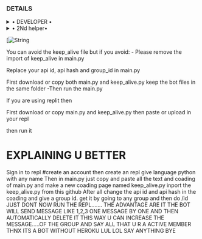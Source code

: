 ### DETAILS

<details>

  <summary> • DEVELOPER • </summary>
<h2 align="center"> <a href="https://github.com/Lalan12">☢️LALAN☢️</a></h2>

</details>


<details>

  <summary> • 2Nd helper• </summary>
<h2 align="center"> <a href="https://github.com/Dhrubamoy">☢️BY ME☢️</a></h2>

</details>


 
 
 
 
 [![String](https://telegra.ph/file/29e604cb2c211e57b77ab.jpg)
 
 
 
 
 
 
 
 
 You can avoid the keep_alive file but if you avoid: - Please remove the import of keep_alive in main.py

Replace your api id, api hash and group_id in main.py

First download or copy both main.py and keep_alive.py keep the bot files in the same folder -Then run the main.py

If you are using replit then

First download or copy main.py and keep_alive.py then paste or upload in your repl

then run it

# EXPLAINING U BETTER
Sign in to repl #create an account
then create an repl give language python with any name
Then in main.py just copy and paste all the text and coading of main.py
and make a new coading page named keep_alive.py
inport the keep_alive.py from this github
After all change the api id and api hash in the coading 
and give a group id. get it by going to any group and then do /id
JUST DONT NOW RUN THE REPL.......
THE ADVANTAGE ARE IT THE BOT WILL SEND MESSAGE LIKE 1,2,3 ONE MESSAGE BY ONE AND THEN AUTOMATICALLY DELETE IT
THIS WAY U CAN INCREASE THE MESSAGE.....OF THE GROUP AND SAY ALL THAT U R  A ACTIVE MEMBER
THNX ITS A BOT WITHOUT HEROKU LUL LOL SAY ANYTHING BYE
